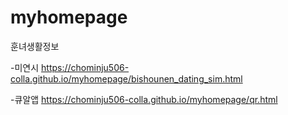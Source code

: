 # myhomepage
훈녀생활정보

-미연시
https://chominju506-colla.github.io/myhomepage/bishounen_dating_sim.html

-큐알앱
https://chominju506-colla.github.io/myhomepage/qr.html
